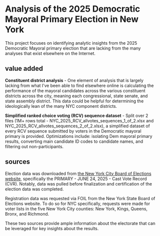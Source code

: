 # Analysis of the 2025 Democratic Mayoral Primary Election in New York
This project focuses on identifying analytic insights from the 2025 Democratic Mayoral primary election that are lacking from the many analyses that exist elsewhere on the Internet. 

## value added

**Constituent district analysis** - One element of analysis that is largely lacking from what I've been able to find elsewhere online is calculating the performance of the mayoral candidates across the various constituent districts across the city, meaning each congressional, state senate, and state assembly district. This data could be helpful for determining the ideologically lean of the many NYC component districts. 

**Simplified ranked choice voting (RCV) sequence dataset** - Split over 2 files (1M+ rows total - NYC_2025_RCV_allvotes_sequences_1_of_2.xlsx and NYC_2025_RCV_allvotes_sequences_2_of_2.xlsx), a simplified dataset of every RCV sequence submitted by voters in the Democratic mayoral primary is provided. Optimizations include: isolating Dem mayoral primary results, converting main candidate ID codes to candidate names, and filtering out non-participants. 

## sources
Election data was downloaded from [the New York City Board of Elections website](https://vote.nyc/page/election-results-summary), specifically the PRIMARY - JUNE 24, 2025 - Cast Vote Record (CVR). Notably, data was pulled before finalization and certification of the election data was completed. 

Registration data was requested via FOIL from the New York State Board of Elections website. To do so for NYC specifically, requests were made for voter lists in the five New York City counties: New York, Kings, Queens, Bronx, and Richmond.

These two sources provide ample information about the electorate that can be leveraged for key insights about the results. 
